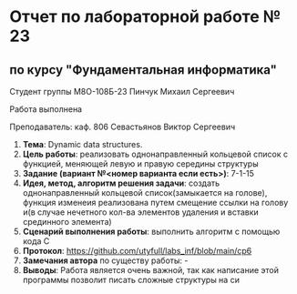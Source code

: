# Отчет по лабораторной работе № 23
## по курсу "Фундаментальная информатика"

Студент группы М8О-108Б-23 Пинчук Михаил Сергеевич

Работа выполнена 

Преподаватель: каф. 806 Севастьянов Виктор Сергеевич

1. **Тема**: Dynamic data structures.
2. **Цель работы**: реализовать однонаправленный кольцевой список с функцией, меняющей левую и правую середины структуры
3. **Задание (вариант №<номер варианта если есть>)**: 7-1-15
4. **Идея, метод, алгоритм решения задачи**: создать однонаправленный кольцевой список(замыкается на голове), функция изменеия  реализована путем смещение ссылки на голову и(в случае нечетного кол-ва элементов удаления и вставки срединного элемента)
5. **Сценарий выполнения работы**: выполнить алгоритм с помощью кода С
6. **Протокол**: https://github.com/utyfull/labs_inf/blob/main/cp6
7. **Замечания автора** по существу работы: -
8. **Выводы**: Работа является очень важной, так как написание этой программы позволит писать сложные структуры на си
